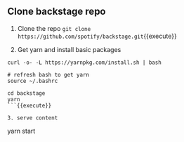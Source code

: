 ## Clone backstage repo

1. Clone the repo
`git clone https://github.com/spotify/backstage.git`{{execute}}

2. Get yarn and install basic packages
```
curl -o- -L https://yarnpkg.com/install.sh | bash

# refresh bash to get yarn
source ~/.bashrc 

cd backstage
yarn
```{{execute}}

3. serve content
```
yarn start
```{{execute}}
